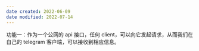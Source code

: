 ```yaml
---
date created: 2022-06-09
date modified: 2022-07-14
---
```


功能一：作为一个公网的 api 接口，任何 client，可以向它发起请求，从而我们在自己的 telegram 客户端，可以接收到相应信息。
